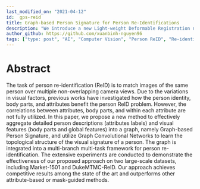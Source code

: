 ```yaml
---
last_modified_on: "2021-04-12"
id:  gps-reid
title: Graph-based Person Signature for Person Re-Identifications
description: "We introduce a new Light-weight Deformable Registration network."
author_github: https://github.com/xuanbinh-nguyen96
tags: ["type: post", "AI", "Computer Vision", "Person ReID", "Re-identification", "Graph-based"]
---
```


# Abstract
The task of person re-identification (ReID) is to match images of the same person over multiple non-overlapping camera views. Due to the variations in visual factors, previous works have investigated how the person identity, body parts, and attributes benefit the person ReID problem. However, the correlations between attributes, body parts, and within each attribute are not fully utilized. In this paper, we propose a new method to effectively aggregate detailed person descriptions (attributes labels) and visual features (body parts and global features) into a graph, namely Graph-based Person Signature, and utilize Graph Convolutional Networks to learn the topological structure of the visual signature of a person. The graph is integrated into a multi-branch multi-task framework for person re-identification. The extensive experiments are conducted to demonstrate the effectiveness of our proposed approach on two large-scale datasets, including Market-1501 and DukeMTMC-ReID. Our approach achieves competitive results among the state of the art and outperforms other attribute-based or mask-guided methods.
